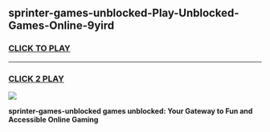 
## sprinter-games-unblocked-Play-Unblocked-Games-Online-9yird
<h3>
<a href="https://premium76.site?title=sprinter-games-unblocked&ref=25A">CLICK TO PLAY</a></h3>
<hr>

<h3>
<a href="https://premium76.site?title=sprinter-games-unblocked&ref=25A">CLICK 2 PLAY</a>
  
</h3>

<a href="https://premium76.site?title=sprinter-games-unblocked&ref=25A"><img src="https://clearcache.store/games.png"></a>


**sprinter-games-unblocked games unblocked: Your Gateway to Fun and Accessible Online Gaming**
